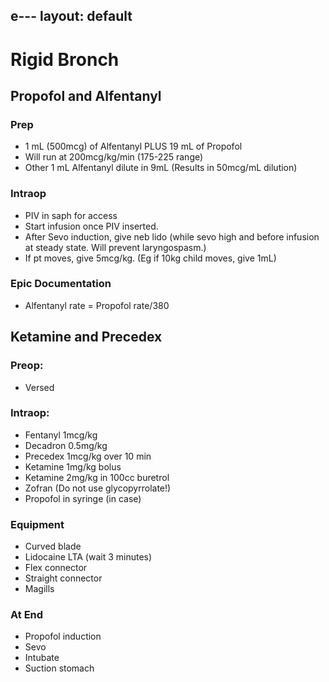 e---
layout: default
---

# Rigid Bronch

## Propofol and Alfentanyl

### Prep
* 1 mL (500mcg) of Alfentanyl PLUS 19 mL of Propofol
* Will run at 200mcg/kg/min (175-225 range)
* Other 1 mL Alfentanyl dilute in 9mL (Results in 50mcg/mL dilution)

### Intraop
* PIV in saph for access
* Start infusion once PIV inserted.
* After Sevo induction, give neb lido (while sevo high and before infusion at steady state. Will prevent laryngospasm.)
* If pt moves, give 5mcg/kg. (Eg if 10kg child moves, give 1mL)

### Epic Documentation
* Alfentanyl rate = Propofol rate/380

## Ketamine and Precedex

### Preop: 
* Versed

### Intraop:
* Fentanyl 1mcg/kg
* Decadron 0.5mg/kg
* Precedex 1mcg/kg over 10 min
* Ketamine 1mg/kg bolus
* Ketamine 2mg/kg in 100cc buretrol
* Zofran (Do not use glycopyrrolate!)
* Propofol in syringe (in case)

### Equipment
* Curved blade
* Lidocaine LTA (wait 3 minutes)
* Flex connector
* Straight connector
* Magills

### At End
* Propofol induction
* Sevo
* Intubate
* Suction stomach
